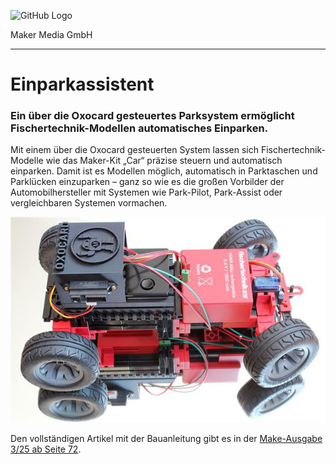 ![GitHub Logo](http://www.heise.de/make/icons/make_logo.png)

Maker Media GmbH

***

# Einparkassistent

### Ein über die Oxocard gesteuertes Parksystem ermöglicht Fischertechnik-Modellen automatisches Einparken.

Mit einem über die Oxocard gesteuerten System lassen sich Fischertechnik-Modelle wie das Maker-Kit „Car“ präzise steuern und automatisch einparken. Damit ist es Modellen möglich, automatisch in Parktaschen und Parklücken einzuparken – ganz so wie es die großen Vorbilder der Automobilhersteller mit Systemen wie Park-Pilot, Park-Assist oder vergleichbaren Systemen vormachen.

![Picture](https://github.com/MakeMagazinDE/FischertechnikEinparkassistent/blob/master/title.jpg) 

Den vollständigen Artikel mit der Bauanleitung gibt es in der [Make-Ausgabe 3/25 ab Seite 72](https://www.heise.de/select/make/2025/3/2508414590156632159).
